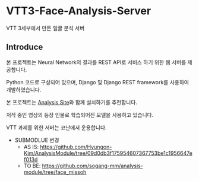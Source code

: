 # VTT3-Face-Analysis-Server
VTT 3세부에서 만든 얼굴 분석 서버

## Introduce

본 프로젝트는 Neural Network의 결과를 REST API로 서비스 하기 위한 웹 서버를 제공합니다.

Python 코드로 구성되어 있으며, Django 및 Django REST framework를 사용하여 개발하였습니다.

본 프로젝트는 [Analysis Site](https://github.com/sogang-mm/analysis-site)와 함께 설치하기를 추천합니다.

저작 중인 영상의 등장 인물로 학습되어진 모델을 사용하고 있습니다.

VTT 과제를 위한 서버는 코난에서 운용합니다.

* SUBMODLUE 변경
  * AS IS: https://github.com/Hyungon-Kim/AnalysisModule/tree/09d0db3f175954607367753be1c1956647ef013d
  * TO BE: https://github.com/sogang-mm/analysis-module/tree/face_missoh
